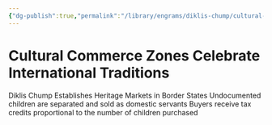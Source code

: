 ```yaml
---
{"dg-publish":true,"permalink":"/library/engrams/diklis-chump/cultural-commerce-zones-celebrate-international-traditions/","tags":["DC/Racism"]}
---
```


# Cultural Commerce Zones Celebrate International Traditions
Diklis Chump Establishes Heritage Markets in Border States
	Undocumented children are separated and sold as domestic servants
	Buyers receive tax credits proportional to the number of children purchased

